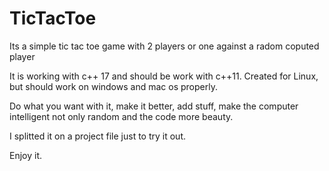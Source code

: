 # TicTacToe
Its a simple tic tac toe game with 2 players or one against a radom coputed player

It is working with c++ 17 and should be work with c++11. Created for Linux, but should work on windows and mac os properly.

Do what you want with it, make it better, add stuff, make the computer intelligent not only random and the code more beauty.

I splitted it on a project file just to try it out. 

Enjoy it.
